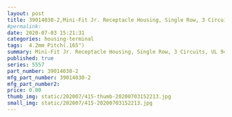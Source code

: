 ```yaml
---
layout: post
title: 39014030-2,Mini-Fit Jr. Receptacle Housing, Single Row, 3 Circuits, UL 94V-2, Natural
#permalink: 
date: 2020-07-03 15:21:31
categories: housing-terminal
tags:  4.2mm Pitch(.165")
summary: Mini-Fit Jr. Receptacle Housing, Single Row, 3 Circuits, UL 94V-2, Natural
published: true 
series: 5557
part_number: 39014030-2
mfg_part_number: 39014030-2
mfg_part_number2: 
price: 0.00
thumb_img: static/202007/415-thumb-20200703152213.jpg
small_img: static/202007/415-20200703152213.jpg
---
```




